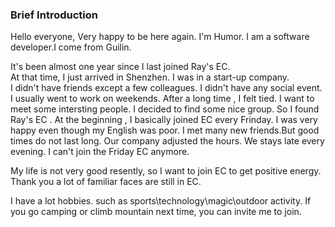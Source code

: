 ### Brief Introduction

Hello everyone, Very happy to be here again. I'm Humor.
I am a software developer.I come from Guilin.

It's been almost one year since I last joined Ray's EC.  
At that time, I just arrived in Shenzhen. I was in a start-up company.  
I didn't have friends except a few colleagues. I didn't have any social event.  
I usually went to work on weekends. After a long time , I felt tied. I want to meet some intersting people.
I decided to find some nice group.  So I found Ray's EC . 
At the beginning , I basically joined EC every Frinday. I was very happy even though my English was poor. 
I met many new friends.But good times do not last long.
Our company adjusted the hours. We stays late every evening. I can't join the Friday EC anymore. 

My life is not very good resently, so I want to join EC to get positive energy. Thank you a lot of familiar faces are still in EC.

I have a lot hobbies. such as sports\technology\magic\outdoor activity. If you go camping or climb mountain next time, you can invite me to join.
